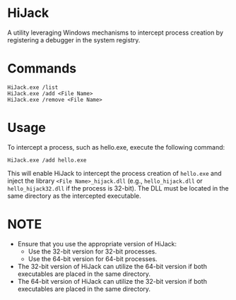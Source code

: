 # HiJack
A utility leveraging Windows mechanisms to intercept process creation by registering a debugger in the system registry.

# Commands
```
HiJack.exe /list
HiJack.exe /add <File Name>
HiJack.exe /remove <File Name>
```

# Usage
To intercept a process, such as hello.exe, execute the following command:
```
HiJack.exe /add hello.exe
```
This will enable HiJack to intercept the process creation of `hello.exe` and inject the library `<File Name>_hijack.dll` (e.g., `hello_hijack.dll` or `hello_hijack32.dll` if the process is 32-bit). The DLL must be located in the same directory as the intercepted executable.

# NOTE
* Ensure that you use the appropriate version of HiJack:
  - Use the 32-bit version for 32-bit processes.
  - Use the 64-bit version for 64-bit processes.
* The 32-bit version of HiJack can utilize the 64-bit version if both executables are placed in the same directory.
* The 64-bit version of HiJack can utilize the 32-bit version if both executables are placed in the same directory.
